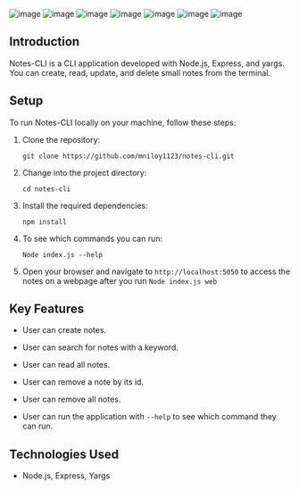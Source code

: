 ![image](https://github.com/mniloy1123/notes-cli/assets/106124483/5089a404-1621-4851-8d1e-3c2edeeb8b11)
![image](https://github.com/mniloy1123/notes-cli/assets/106124483/895046fa-d167-4df5-bce1-c5689c0028ce)
![image](https://github.com/mniloy1123/notes-cli/assets/106124483/d99f3a29-f4b1-4d9e-9761-4c2b64d3cdec)
![image](https://github.com/mniloy1123/notes-cli/assets/106124483/ce7f56b5-f295-49ce-a6fb-48f4c73377a2)
![image](https://github.com/mniloy1123/notes-cli/assets/106124483/1abd99d6-647e-4c9d-bc47-f9efc1d58ec3)
![image](https://github.com/mniloy1123/notes-cli/assets/106124483/8ca5d0e4-f24d-4f39-96bb-e73e9d9f9bad)
![image](https://github.com/mniloy1123/notes-cli/assets/106124483/1cb60060-40b2-4c6f-99a0-f3e4c1e6cee7)


## Introduction

Notes-CLI is a CLI application developed with Node.js, Express, and yargs. You can create, read, update, and delete small notes from the terminal. 

## Setup

To run Notes-CLI locally on your machine, follow these steps:

1. Clone the repository:

   `git clone https://github.com/mniloy1123/notes-cli.git`

2. Change into the project directory:

    `cd notes-cli`

3. Install the required dependencies:

    `npm install`

4. To see which commands you can run:

   `Node index.js --help`

5. Open your browser and navigate to `http://localhost:5050` to access the notes on a webpage after you run `Node index.js web`

## Key Features

- User can create notes. 

- User can search for notes with a keyword.

- User can read all notes. 

- User can remove a note by its id.

- User can remove all notes. 

- User can run the application with `--help` to see which command they can run. 


## Technologies Used

- Node.js, Express, Yargs
